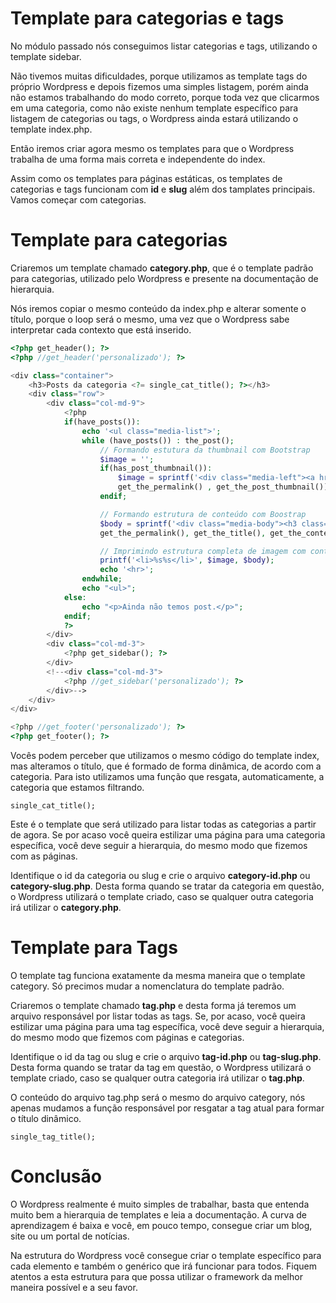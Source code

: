 # Template para categorias e tags

No módulo passado nós conseguimos listar categorias e tags, utilizando o template sidebar.

Não tivemos muitas dificuldades, porque utilizamos as template tags do próprio Wordpress e depois fizemos uma simples listagem, porém ainda não estamos trabalhando do modo correto, porque toda vez que clicarmos em uma categoria, como não existe nenhum template específico para listagem de categorias ou tags, o Wordpress ainda estará utilizando o template index.php.

Então iremos criar agora mesmo os templates para que o Wordpress trabalha de uma forma mais correta e independente do index.

Assim como os templates para páginas estáticas, os templates de categorias e tags funcionam com **id** e **slug** além dos tamplates principais. Vamos começar com categorias.

# Template para categorias

Criaremos um template chamado **category.php**, que é o template padrão para categorias, utilizado pelo Wordpress e presente na documentação de hierarquia.

Nós iremos copiar o mesmo conteúdo da index.php e alterar somente o título, porque o loop será o mesmo, uma vez que o Wordpress sabe interpretar cada contexto que está inserido.

```php
<?php get_header(); ?>
<?php //get_header('personalizado'); ?>

<div class="container">
    <h3>Posts da categoria <?= single_cat_title(); ?></h3>
    <div class="row">
        <div class="col-md-9">
            <?php
            if(have_posts()):
                echo '<ul class="media-list">';
                while (have_posts()) : the_post();
                    // Formando estutura da thumbnail com Bootstrap
                    $image = '';
                    if(has_post_thumbnail()):
                        $image = sprintf('<div class="media-left"><a href="%s">%s</a></div>',
                        get_the_permalink() , get_the_post_thumbnail());
                    endif;

                    // Formando estrutura de conteúdo com Boostrap
                    $body = sprintf('<div class="media-body"><h3 class="media-heading"><a href="%s">%s</a></h3><p>%s</p></div>',
                    get_the_permalink(), get_the_title(), get_the_content('Mais[...]'));

                    // Imprimindo estrutura completa de imagem com conteúdo
                    printf('<li>%s%s</li>', $image, $body);
                    echo '<hr>';
                endwhile;
                echo "<ul>";
            else:
                echo "<p>Ainda não temos post.</p>";
            endif;
            ?>
        </div>
        <div class="col-md-3">
            <?php get_sidebar(); ?>
        </div>
        <!--<div class="col-md-3">
            <?php //get_sidebar('personalizado'); ?>
        </div>-->
    </div>
</div>

<?php //get_footer('personalizado'); ?>
<?php get_footer(); ?>
```

Vocês podem perceber que utilizamos o mesmo código do template index, mas alteramos o título, que é formado de forma dinâmica, de acordo com a categoria. Para isto utilizamos uma função que resgata, automaticamente, a categoria que estamos filtrando.

`single_cat_title();`

Este é o template que será utilizado para listar todas as categorias a partir de agora. Se por acaso você queira estilizar uma página para uma categoria específica, você deve seguir a hierarquia, do mesmo modo que fizemos com as páginas.

Identifique o id da categoria ou slug e crie o arquivo **category-id.php** ou **category-slug.php**. Desta forma quando se tratar da categoria em questão, o Wordpress utilizará o template criado, caso se qualquer outra categoria irá utilizar o **category.php**.

# Template para Tags

O template tag funciona exatamente da mesma maneira que o template category. Só precimos mudar a nomenclatura do template padrão.

Criaremos o template chamado **tag.php** e desta forma já teremos um arquivo responsável por listar todas as tags. Se, por acaso, você queira estilizar uma página para uma tag específica, você deve seguir a hierarquia, do mesmo modo que fizemos com páginas e categorias.

Identifique o id da tag ou slug e crie o arquivo **tag-id.php** ou **tag-slug.php**. Desta forma quando se tratar da tag em questão, o Wordpress utilizará o template criado, caso se qualquer outra categoria irá utilizar o **tag.php**.

O conteúdo do arquivo tag.php será o mesmo do arquivo category, nós apenas mudamos a função responsável por resgatar a tag atual para formar o título dinâmico.

`single_tag_title();`

#  Conclusão

O Wordpress realmente é muito simples de trabalhar, basta que entenda muito bem a hierarquia de templates e leia a documentação. A curva de aprendizagem é baixa e você, em pouco tempo, consegue criar um blog, site ou um portal de notícias.

Na estrutura do Wordpress você consegue criar o template específico para cada elemento e também o genérico que irá funcionar para todos. Fiquem atentos a esta estrutura para que possa utilizar o framework da melhor maneira possível e a seu favor.